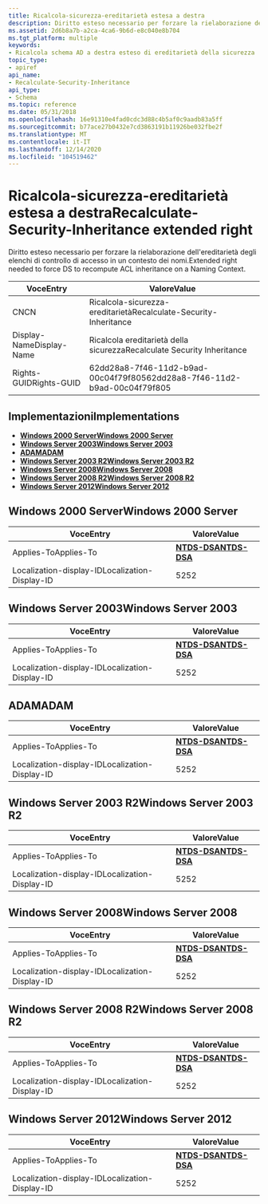 ```yaml
---
title: Ricalcola-sicurezza-ereditarietà estesa a destra
description: Diritto esteso necessario per forzare la rielaborazione dell'ereditarietà degli elenchi di controllo di accesso in un contesto dei nomi.
ms.assetid: 2d6b8a7b-a2ca-4ca6-9b6d-e8c040e8b704
ms.tgt_platform: multiple
keywords:
- Ricalcola schema AD a destra esteso di ereditarietà della sicurezza
topic_type:
- apiref
api_name:
- Recalculate-Security-Inheritance
api_type:
- Schema
ms.topic: reference
ms.date: 05/31/2018
ms.openlocfilehash: 16e91310e4fad0cdc3d88c4b5af0c9aadb83a5ff
ms.sourcegitcommit: b77ace27b0432e7cd3863191b11926be032fbe2f
ms.translationtype: MT
ms.contentlocale: it-IT
ms.lasthandoff: 12/14/2020
ms.locfileid: "104519462"
---
```

# <a name="recalculate-security-inheritance-extended-right"></a><span data-ttu-id="d003a-104">Ricalcola-sicurezza-ereditarietà estesa a destra</span><span class="sxs-lookup"><span data-stu-id="d003a-104">Recalculate-Security-Inheritance extended right</span></span>

<span data-ttu-id="d003a-105">Diritto esteso necessario per forzare la rielaborazione dell'ereditarietà degli elenchi di controllo di accesso in un contesto dei nomi.</span><span class="sxs-lookup"><span data-stu-id="d003a-105">Extended right needed to force DS to recompute ACL inheritance on a Naming Context.</span></span>



| <span data-ttu-id="d003a-106">Voce</span><span class="sxs-lookup"><span data-stu-id="d003a-106">Entry</span></span> | <span data-ttu-id="d003a-107">Valore</span><span class="sxs-lookup"><span data-stu-id="d003a-107">Value</span></span> |
|--------------|--------------------------------------|
| <span data-ttu-id="d003a-108">CN</span><span class="sxs-lookup"><span data-stu-id="d003a-108">CN</span></span>           | <span data-ttu-id="d003a-109">Ricalcola-sicurezza-ereditarietà</span><span class="sxs-lookup"><span data-stu-id="d003a-109">Recalculate-Security-Inheritance</span></span>     |
| <span data-ttu-id="d003a-110">Display-Name</span><span class="sxs-lookup"><span data-stu-id="d003a-110">Display-Name</span></span> | <span data-ttu-id="d003a-111">Ricalcola ereditarietà della sicurezza</span><span class="sxs-lookup"><span data-stu-id="d003a-111">Recalculate Security Inheritance</span></span>     |
| <span data-ttu-id="d003a-112">Rights-GUID</span><span class="sxs-lookup"><span data-stu-id="d003a-112">Rights-GUID</span></span>  | <span data-ttu-id="d003a-113">62dd28a8-7f46-11d2-b9ad-00c04f79f805</span><span class="sxs-lookup"><span data-stu-id="d003a-113">62dd28a8-7f46-11d2-b9ad-00c04f79f805</span></span> |



## <a name="implementations"></a><span data-ttu-id="d003a-114">Implementazioni</span><span class="sxs-lookup"><span data-stu-id="d003a-114">Implementations</span></span>

-   [<span data-ttu-id="d003a-115">**Windows 2000 Server**</span><span class="sxs-lookup"><span data-stu-id="d003a-115">**Windows 2000 Server**</span></span>](#windows-2000-server)
-   [<span data-ttu-id="d003a-116">**Windows Server 2003**</span><span class="sxs-lookup"><span data-stu-id="d003a-116">**Windows Server 2003**</span></span>](#windows-server-2003)
-   [<span data-ttu-id="d003a-117">**ADAM**</span><span class="sxs-lookup"><span data-stu-id="d003a-117">**ADAM**</span></span>](#adam)
-   [<span data-ttu-id="d003a-118">**Windows Server 2003 R2**</span><span class="sxs-lookup"><span data-stu-id="d003a-118">**Windows Server 2003 R2**</span></span>](#windows-server-2003-r2)
-   [<span data-ttu-id="d003a-119">**Windows Server 2008**</span><span class="sxs-lookup"><span data-stu-id="d003a-119">**Windows Server 2008**</span></span>](#windows-server-2008)
-   [<span data-ttu-id="d003a-120">**Windows Server 2008 R2**</span><span class="sxs-lookup"><span data-stu-id="d003a-120">**Windows Server 2008 R2**</span></span>](#windows-server-2008-r2)
-   [<span data-ttu-id="d003a-121">**Windows Server 2012**</span><span class="sxs-lookup"><span data-stu-id="d003a-121">**Windows Server 2012**</span></span>](#windows-server-2012)

## <a name="windows-2000-server"></a><span data-ttu-id="d003a-122">Windows 2000 Server</span><span class="sxs-lookup"><span data-stu-id="d003a-122">Windows 2000 Server</span></span>



| <span data-ttu-id="d003a-123">Voce</span><span class="sxs-lookup"><span data-stu-id="d003a-123">Entry</span></span> | <span data-ttu-id="d003a-124">Valore</span><span class="sxs-lookup"><span data-stu-id="d003a-124">Value</span></span> |
|-------------------------|------------------------------------------|
| <span data-ttu-id="d003a-125">Applies-To</span><span class="sxs-lookup"><span data-stu-id="d003a-125">Applies-To</span></span>              | [<span data-ttu-id="d003a-126">**NTDS-DSA**</span><span class="sxs-lookup"><span data-stu-id="d003a-126">**NTDS-DSA**</span></span>](c-ntdsdsa.md)<br/> |
| <span data-ttu-id="d003a-127">Localization-display-ID</span><span class="sxs-lookup"><span data-stu-id="d003a-127">Localization-Display-ID</span></span> | <span data-ttu-id="d003a-128">52</span><span class="sxs-lookup"><span data-stu-id="d003a-128">52</span></span>                                       |



## <a name="windows-server-2003"></a><span data-ttu-id="d003a-129">Windows Server 2003</span><span class="sxs-lookup"><span data-stu-id="d003a-129">Windows Server 2003</span></span>



| <span data-ttu-id="d003a-130">Voce</span><span class="sxs-lookup"><span data-stu-id="d003a-130">Entry</span></span> | <span data-ttu-id="d003a-131">Valore</span><span class="sxs-lookup"><span data-stu-id="d003a-131">Value</span></span> |
|-------------------------|------------------------------------------|
| <span data-ttu-id="d003a-132">Applies-To</span><span class="sxs-lookup"><span data-stu-id="d003a-132">Applies-To</span></span>              | [<span data-ttu-id="d003a-133">**NTDS-DSA**</span><span class="sxs-lookup"><span data-stu-id="d003a-133">**NTDS-DSA**</span></span>](c-ntdsdsa.md)<br/> |
| <span data-ttu-id="d003a-134">Localization-display-ID</span><span class="sxs-lookup"><span data-stu-id="d003a-134">Localization-Display-ID</span></span> | <span data-ttu-id="d003a-135">52</span><span class="sxs-lookup"><span data-stu-id="d003a-135">52</span></span>                                       |



## <a name="adam"></a><span data-ttu-id="d003a-136">ADAM</span><span class="sxs-lookup"><span data-stu-id="d003a-136">ADAM</span></span>



| <span data-ttu-id="d003a-137">Voce</span><span class="sxs-lookup"><span data-stu-id="d003a-137">Entry</span></span> | <span data-ttu-id="d003a-138">Valore</span><span class="sxs-lookup"><span data-stu-id="d003a-138">Value</span></span> |
|-------------------------|------------------------------------------|
| <span data-ttu-id="d003a-139">Applies-To</span><span class="sxs-lookup"><span data-stu-id="d003a-139">Applies-To</span></span>              | [<span data-ttu-id="d003a-140">**NTDS-DSA**</span><span class="sxs-lookup"><span data-stu-id="d003a-140">**NTDS-DSA**</span></span>](c-ntdsdsa.md)<br/> |
| <span data-ttu-id="d003a-141">Localization-display-ID</span><span class="sxs-lookup"><span data-stu-id="d003a-141">Localization-Display-ID</span></span> | <span data-ttu-id="d003a-142">52</span><span class="sxs-lookup"><span data-stu-id="d003a-142">52</span></span>                                       |



## <a name="windows-server-2003-r2"></a><span data-ttu-id="d003a-143">Windows Server 2003 R2</span><span class="sxs-lookup"><span data-stu-id="d003a-143">Windows Server 2003 R2</span></span>



| <span data-ttu-id="d003a-144">Voce</span><span class="sxs-lookup"><span data-stu-id="d003a-144">Entry</span></span> | <span data-ttu-id="d003a-145">Valore</span><span class="sxs-lookup"><span data-stu-id="d003a-145">Value</span></span> |
|-------------------------|------------------------------------------|
| <span data-ttu-id="d003a-146">Applies-To</span><span class="sxs-lookup"><span data-stu-id="d003a-146">Applies-To</span></span>              | [<span data-ttu-id="d003a-147">**NTDS-DSA**</span><span class="sxs-lookup"><span data-stu-id="d003a-147">**NTDS-DSA**</span></span>](c-ntdsdsa.md)<br/> |
| <span data-ttu-id="d003a-148">Localization-display-ID</span><span class="sxs-lookup"><span data-stu-id="d003a-148">Localization-Display-ID</span></span> | <span data-ttu-id="d003a-149">52</span><span class="sxs-lookup"><span data-stu-id="d003a-149">52</span></span>                                       |



## <a name="windows-server-2008"></a><span data-ttu-id="d003a-150">Windows Server 2008</span><span class="sxs-lookup"><span data-stu-id="d003a-150">Windows Server 2008</span></span>



| <span data-ttu-id="d003a-151">Voce</span><span class="sxs-lookup"><span data-stu-id="d003a-151">Entry</span></span> | <span data-ttu-id="d003a-152">Valore</span><span class="sxs-lookup"><span data-stu-id="d003a-152">Value</span></span> |
|-------------------------|------------------------------------------|
| <span data-ttu-id="d003a-153">Applies-To</span><span class="sxs-lookup"><span data-stu-id="d003a-153">Applies-To</span></span>              | [<span data-ttu-id="d003a-154">**NTDS-DSA**</span><span class="sxs-lookup"><span data-stu-id="d003a-154">**NTDS-DSA**</span></span>](c-ntdsdsa.md)<br/> |
| <span data-ttu-id="d003a-155">Localization-display-ID</span><span class="sxs-lookup"><span data-stu-id="d003a-155">Localization-Display-ID</span></span> | <span data-ttu-id="d003a-156">52</span><span class="sxs-lookup"><span data-stu-id="d003a-156">52</span></span>                                       |



## <a name="windows-server-2008-r2"></a><span data-ttu-id="d003a-157">Windows Server 2008 R2</span><span class="sxs-lookup"><span data-stu-id="d003a-157">Windows Server 2008 R2</span></span>



| <span data-ttu-id="d003a-158">Voce</span><span class="sxs-lookup"><span data-stu-id="d003a-158">Entry</span></span> | <span data-ttu-id="d003a-159">Valore</span><span class="sxs-lookup"><span data-stu-id="d003a-159">Value</span></span> |
|-------------------------|------------------------------------------|
| <span data-ttu-id="d003a-160">Applies-To</span><span class="sxs-lookup"><span data-stu-id="d003a-160">Applies-To</span></span>              | [<span data-ttu-id="d003a-161">**NTDS-DSA**</span><span class="sxs-lookup"><span data-stu-id="d003a-161">**NTDS-DSA**</span></span>](c-ntdsdsa.md)<br/> |
| <span data-ttu-id="d003a-162">Localization-display-ID</span><span class="sxs-lookup"><span data-stu-id="d003a-162">Localization-Display-ID</span></span> | <span data-ttu-id="d003a-163">52</span><span class="sxs-lookup"><span data-stu-id="d003a-163">52</span></span>                                       |



## <a name="windows-server-2012"></a><span data-ttu-id="d003a-164">Windows Server 2012</span><span class="sxs-lookup"><span data-stu-id="d003a-164">Windows Server 2012</span></span>



| <span data-ttu-id="d003a-165">Voce</span><span class="sxs-lookup"><span data-stu-id="d003a-165">Entry</span></span> | <span data-ttu-id="d003a-166">Valore</span><span class="sxs-lookup"><span data-stu-id="d003a-166">Value</span></span> |
|-------------------------|------------------------------------------|
| <span data-ttu-id="d003a-167">Applies-To</span><span class="sxs-lookup"><span data-stu-id="d003a-167">Applies-To</span></span>              | [<span data-ttu-id="d003a-168">**NTDS-DSA**</span><span class="sxs-lookup"><span data-stu-id="d003a-168">**NTDS-DSA**</span></span>](c-ntdsdsa.md)<br/> |
| <span data-ttu-id="d003a-169">Localization-display-ID</span><span class="sxs-lookup"><span data-stu-id="d003a-169">Localization-Display-ID</span></span> | <span data-ttu-id="d003a-170">52</span><span class="sxs-lookup"><span data-stu-id="d003a-170">52</span></span>                                       |



 

 





